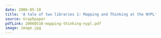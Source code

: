 ```yaml
---
date: 2006-05-10
title: 'A tale of two libraries 1: Mapping and Thinking at the NYPL'
source: Graphpaper
pdfLink: 20060510-mapping-thinking-nypl.pdf
image: image.jpg
---
```

